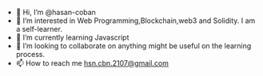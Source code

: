 - 👋 Hi, I’m @hasan-coban
- 👀 I’m interested in Web Programming,Blockchain,web3 and Solidity. I am a self-learner.
- 🌱 I’m currently learning Javascript
- 💞️ I’m looking to collaborate on anything might be useful on the learning process.
- 📫 How to reach me hsn.cbn.2107@gmail.com

<!---
hasan-coban/hasan-coban is a ✨ special ✨ repository because its `README.md` (this file) appears on your GitHub profile.
You can click the Preview link to take a look at your changes.
--->
